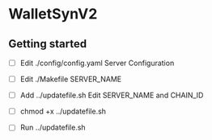# WalletSynV2



## Getting started
- [ ] Edit ./config/config.yaml  Server Configuration
- [ ] Edit ./Makefile SERVER_NAME
- [ ] Add ../updatefile.sh  Edit SERVER_NAME and CHAIN_ID
- [ ] chmod +x ../updatefile.sh
- [ ] Run ../updatefile.sh

